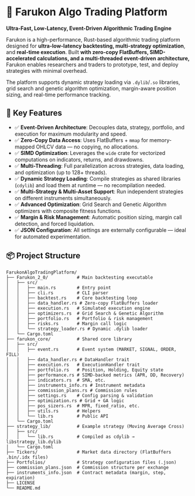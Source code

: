 # 🚀 Farukon Algo Trading Platform

**Ultra-Fast, Low-Latency, Event-Driven Algorithmic Trading Engine**

Farukon is a high-performance, Rust-based algorithmic trading platform designed for **ultra-low-latency backtesting, multi-strategy optimization**, and **real-time execution**. Built **with zero-copy FlatBuffers, SIMD-accelerated calculations, and a multi-threaded event-driven architecture,** Farukon enables researchers and traders to prototype, test, and deploy strategies with minimal overhead.

The platform supports dynamic strategy loading via `.dylib`/`.so` libraries, grid search and genetic algorithm optimization, margin-aware position sizing, and real-time performance tracking.

 ## 🚀 Key Features

* ✅ **Event-Driven Architecture**: Decouples data, strategy, portfolio, and execution for maximum modularity and speed.
* ✅ **Zero-Copy Data Access**: Uses FlatBuffers + `mmap` for memory-mapped OHLCV data — no copying, no allocations.
* ✅ **SIMD Optimization**: Leverages the `wide` crate for vectorized computations on indicators, returns, and drawdowns.
* ✅ **Multi-Threading**: Full parallelization across strategies, data loading, and optimization (up to 128+ threads).
* ✅ **Dynamic Strategy Loading**: Compile strategies as shared libraries (`cdylib`) and load them at runtime — no recompilation needed.
* ✅ **Multi-Strategy & Multi-Asset Support**: Run independent strategies on different instruments simultaneously.
* ✅ **Advanced Optimization**: Grid Search and Genetic Algorithm optimizers with composite fitness functions.
* ✅ **Margin & Risk Management**: Automatic position sizing, margin call detection, and forced liquidation.
* ✅ **JSON Configuration**: All settings are externally configurable — ideal for automated experimentation.

## 📦 Project Structure
```
FarukonAlgoTradingPlatform/
├── Farukon_2_0/           # Main backtesting executable
│   ├── src/
│   │   ├── main.rs        # Entry point
│   │   ├── cli.rs         # CLI parser
│   │   ├── backtest.rs    # Core backtesting loop
│   │   ├── data_handler.rs # Zero-copy FlatBuffers loader
│   │   ├── execution.rs   # Simulated execution engine
│   │   ├── optimizers.rs  # Grid Search & Genetic Algorithm
│   │   ├── portfolio.rs   # Portfolio & risk management
│   │   ├── risks.rs       # Margin call logic
│   │   └── strategy_loader.rs # Dynamic .dylib loader
│   └── Cargo.toml
├── farukon_core/          # Shared core library
│   ├── src/
│   │   ├── event.rs       # Event system (MARKET, SIGNAL, ORDER, FILL)
│   │   ├── data_handler.rs # DataHandler trait
│   │   ├── execution.rs   # ExecutionHandler trait
│   │   ├── portfolio.rs   # Position, Holding, Equity state
│   │   ├── performance.rs # SIMD-backed metrics (APR, DD, Recovery)
│   │   ├── indicators.rs  # SMA, etc.
│   │   ├── instruments_info.rs # Instrument metadata
│   │   ├── commission_plans.rs # Commission rules
│   │   ├── settings.rs    # Config parsing & validation
│   │   ├── optimization.rs # Grid + GA logic
│   │   ├── pos_sizers.rs  # MPR, fixed_ratio, etc.
│   │   ├── utils.rs       # Helpers
│   │   └── lib.rs         # Public API
│   └── Cargo.toml
├── strategy_lib/          # Example strategy (Moving Average Cross)
│   ├── src/
│   │   └── lib.rs         # Compiled as cdylib → libstrategy_lib.dylib
│   └── Cargo.toml
├── Tickers/               # Market data directory (FlatBuffers .bin/.idx files)
├── Portfolios/            # Strategy configuration files (.json)
├── commission_plans.json  # Commission structure per exchange
├── instruments_info.json  # Contract metadata (margin, step, expiration)
├── LICENSE
└── README.md
```
